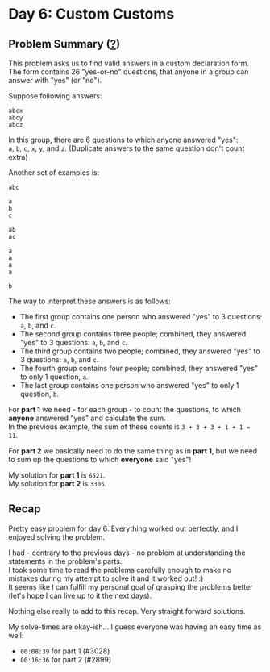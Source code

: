 # Day 6: Custom Customs
## Problem Summary ([?](https://adventofcode.com/2020/day/6))

This problem asks us to find valid answers in a custom declaration form.  
The form contains 26 "yes-or-no" questions, that anyone in a group can answer with "yes" (or "no").

Suppose following answers:
```
abcx
abcy
abcz
```

In this group, there are 6 questions to which anyone answered "yes":  
`a`, `b`, `c`, `x`, `y`, and `z`. (Duplicate answers to the same question don't count extra)

Another set of examples is:
```
abc

a
b
c

ab
ac

a
a
a
a

b
```

The way to interpret these answers is as follows:
- The first group contains one person who answered "yes" to 3 questions: `a`, `b`, and `c`.
- The second group contains three people; combined, they answered "yes" to 3 questions: `a`, `b`, and `c`.
- The third group contains two people; combined, they answered "yes" to 3 questions: `a`, `b`, and `c`.
- The fourth group contains four people; combined, they answered "yes" to only 1 question, `a`.
- The last group contains one person who answered "yes" to only 1 question, `b`.

For **part 1** we need - for each group - to count the questions, to which **anyone** answered "yes" and calculate the sum.  
In the previous example, the sum of these counts is `3 + 3 + 3 + 1 + 1 = 11`.

For **part 2** we basically need to do the same thing as in **part 1**, but we need to sum up the questions to which **everyone** said "yes"!

My solution for **part 1** is `6521`.  
My solution for **part 2** is `3305`.

## Recap
Pretty easy problem for day 6. Everything worked out perfectly, and I enjoyed solving the problem.

I had - contrary to the previous days - no problem at understanding the statements in the problem's parts.  
I took some time to read the problems carefully enough to make no mistakes during my attempt to solve it and it worked out! :)  
It seems like I can fulfill my personal goal of grasping the problems better (let's hope I can live up to it the next days).

Nothing else really to add to this recap. Very straight forward solutions.

My solve-times are okay-ish... I guess everyone was having an easy time as well:
- `00:08:39` for part 1 (#3028)
- `00:16:36` for part 2 (#2899)
